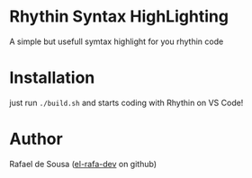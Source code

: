 # Rhythin Syntax HighLighting
A simple but usefull symtax highlight for you rhythin code
# Installation
just run ```./build.sh``` and starts coding with Rhythin on VS Code!
# Author
Rafael de Sousa ([el-rafa-dev](https://github.com/el-rafa-dev) on github)